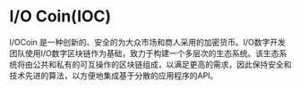 # 

# I/O Coin(IOC)

I/OCoin 是一种创新的、安全的为大众市场和商人采用的加密货币。I/O数字开发团队使用I/O数字区块链作为基础，致力于构建一个多层次的生态系统。该生态系统将由公共和私有的可互操作的区块链组成，以满足更高的需求，因此保持安全和技术先进的算法，以方便地集成基于分散的应用程序的API。


